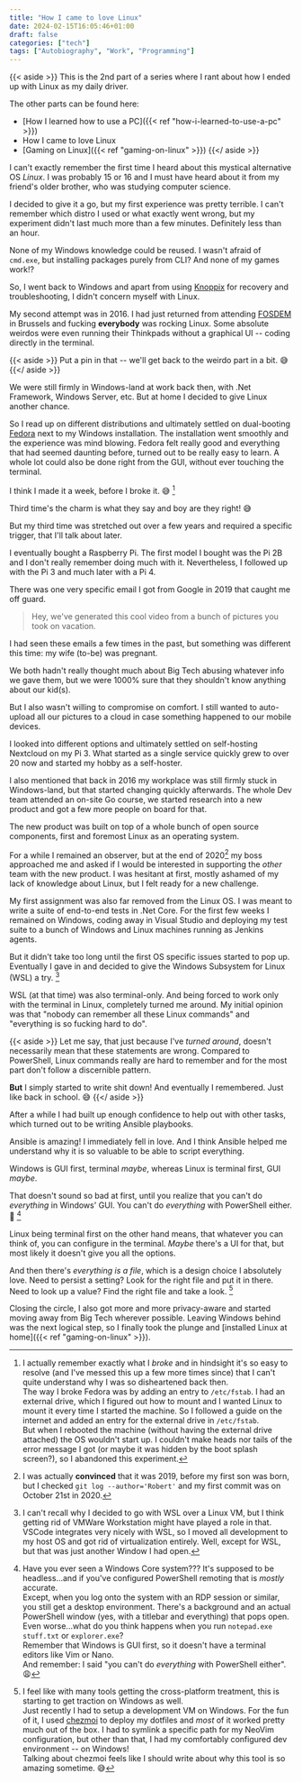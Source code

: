 ```yaml
---
title: "How I came to love Linux"
date: 2024-02-15T16:05:46+01:00
draft: false
categories: ["tech"]
tags: ["Autobiography", "Work", "Programming"]
---
```


{{< aside >}}
This is the 2nd part of a series where I rant about how I ended up with Linux as my daily driver.

The other parts can be found here:

* [How I learned how to use a PC]({{< ref "how-i-learned-to-use-a-pc" >}})
* How I came to love Linux
* [Gaming on Linux]({{< ref "gaming-on-linux" >}})
{{</ aside >}}

I can't exactly remember the first time I heard about this mystical alternative OS _Linux_. I was probably 15 or 16 and I must have heard about it from my friend's older brother, who was studying computer science.

I decided to give it a go, but my first experience was pretty terrible. I can't remember which distro I used or what exactly went wrong, but my experiment didn't last much more than a few minutes. Definitely less than an hour.

None of my Windows knowledge could be reused. I wasn't afraid of `cmd.exe`, but installing packages purely from CLI? And none of my games work!?

So, I went back to Windows and apart from using [Knoppix](http://www.knoppix.org/) for recovery and troubleshooting, I didn't concern myself with Linux.

My second attempt was in 2016. I had just returned from attending [FOSDEM](https://fosdem.org/) in Brussels and fucking **everybody** was rocking Linux. Some absolute weirdos were even running their Thinkpads without a graphical UI -- coding directly in the terminal.

{{< aside >}}
Put a pin in that -- we'll get back to the weirdo part in a bit. 😅
{{</ aside >}}

We were still firmly in Windows-land at work back then, with .Net Framework, Windows Server, etc. But at home I decided to give Linux another chance.

So I read up on different distributions and ultimately settled on dual-booting [Fedora](https://fedoraproject.org/) next to my Windows installation. The installation went smoothly and the experience was mind blowing. Fedora felt really good and everything that had seemed daunting before, turned out to be really easy to learn. A whole lot could also be done right from the GUI, without ever touching the terminal.

I think I made it a week, before I broke it. 😅 [^broke-fedora]

Third time's the charm is what they say and boy are they right! 😅

But my third time was stretched out over a few years and required a specific trigger, that I'll talk about later.

I eventually bought a Raspberry Pi. The first model I bought was the Pi 2B and I don't really remember doing much with it. Nevertheless, I followed up with the Pi 3 and much later with a Pi 4.

There was one very specific email I got from Google in 2019 that caught me off guard.

> Hey, we've generated this cool video from a bunch of pictures you took on vacation.

I had seen these emails a few times in the past, but something was different this time: my wife (to-be) was pregnant.

We both hadn't really thought much about Big Tech abusing whatever info we gave them, but we were 1000% sure that they shouldn't know anything about our kid(s).

But I also wasn't willing to compromise on comfort. I still wanted to auto-upload all our pictures to a cloud in case something happened to our mobile devices.

I looked into different options and ultimately settled on self-hosting Nextcloud on my Pi 3. What started as a single service quickly grew to over 20 now and started my hobby as a self-hoster.

I also mentioned that back in 2016 my workplace was still firmly stuck in Windows-land, but that started changing quickly afterwards. The whole Dev team attended an on-site Go course, we started research into a new product and got a few more people on board for that.

The new product was built on top of a whole bunch of open source components, first and foremost Linux as an operating system.

For a while I remained an observer, but at the end of 2020[^git-commit] my boss approached me and asked if I would be interested in supporting the _other_ team with the new product. I was hesitant at first, mostly ashamed of my lack of knowledge about Linux, but I felt ready for a new challenge.

My first assignment was also far removed from the Linux OS. I was meant to write a suite of end-to-end tests in .Net Core. For the first few weeks I remained on Windows, coding away in Visual Studio and deploying my test suite to a bunch of Windows and Linux machines running as Jenkins agents.

But it didn't take too long until the first OS specific issues started to pop up. Eventually I gave in and decided to give the Windows Subsystem for Linux (WSL) a try. [^wsl]

WSL (at that time) was also terminal-only. And being forced to work only with the terminal in Linux, completely turned me around. My initial opinion was that "nobody can remember all these Linux commands" and "everything is so fucking hard to do".

{{< aside >}}
Let me say, that just because I've _turned around_, doesn't necessarily mean that these statements are wrong. Compared to PowerShell, Linux commands really are hard to remember and for the most part don't follow a discernible pattern.

**But** I simply started to write shit down! And eventually I remembered. Just like back in school. 😅
{{</ aside >}}

After a while I had built up enough confidence to help out with other tasks, which turned out to be writing Ansible playbooks.

Ansible is amazing! I immediately fell in love. And I think Ansible helped me understand why it is so valuable to be able to script everything.

Windows is GUI first, terminal _maybe_, whereas Linux is terminal first, GUI _maybe_.

That doesn't sound so bad at first, until you realize that you can't do _everything_ in Windows' GUI. You can't do _everything_ with PowerShell either. 😬 [^windows-core]

Linux being terminal first on the other hand means, that whatever you can think of, you can configure in the terminal. _Maybe_ there's a UI for that, but most likely it doesn't give you all the options.

And then there's _everything is a file_, which is a design choice I absolutely love. Need to persist a setting? Look for the right file and put it in there. Need to look up a value? Find the right file and take a look. [^on-windows-too]

Closing the circle, I also got more and more privacy-aware and started moving away from Big Tech wherever possible. Leaving Windows behind was the next logical step, so I finally took the plunge and [installed Linux at home]({{<  ref "gaming-on-linux"  >}}).

[^broke-fedora]: I actually remember exactly what I _broke_ and in hindsight it's so easy to resolve (and I've messed this up a few more times since) that I can't quite understand why I was so disheartened back then.  
The way I broke Fedora was by adding an entry to `/etc/fstab`. I had an external drive, which I figured out how to mount and I wanted Linux to mount it every time I started the machine. So I followed a guide on the internet and added an entry for the external drive in `/etc/fstab`.  
But when I rebooted the machine (without having the external drive attached) the OS wouldn't start up. I couldn't make heads nor tails of the error message I got (or maybe it was hidden by the boot splash screen?), so I abandoned this experiment.

[^git-commit]: I was actually **convinced** that it was 2019, before my first son was born, but I checked `git log --author='Robert'` and my first commit was on October 21st in 2020.

[^wsl]: I can't recall why I decided to go with WSL over a Linux VM, but I think getting rid of VMWare Workstation might have played a role in that. VSCode integrates very nicely with WSL, so I moved all development to my host OS and got rid of virtualization entirely. Well, except for WSL, but that was just another Window I had open.

[^windows-core]: Have you ever seen a Windows Core system??? It's supposed to be headless...and if you've configured PowerShell remoting that is _mostly_ accurate.  
Except, when you log onto the system with an RDP session or similar, you still get a desktop environment. There's a background and an actual PowerShell window (yes, with a titlebar and everything) that pops open.  
Even worse...what do you think happens when you run `notepad.exe stuff.txt` or `explorer.exe`?  
Remember that Windows is GUI first, so it doesn't have a terminal editors like Vim or Nano.  
And remember: I said "you can't do _everything_ with PowerShell either". 😩

[^on-windows-too]: I feel like with many tools getting the cross-platform treatment, this is starting to get traction on Windows as well.  
Just recently I had to setup a development VM on Windows. For the fun of it, I used [chezmoi](https://chezmoi.io) to deploy my dotfiles and _most_ of it worked pretty much out of the box. I had to symlink a specific path for my NeoVim configuration, but other than that, I had my comfortably configured dev environment -- on Windows!  
Talking about chezmoi feels like I should write about why this tool is so amazing sometime. 😅
